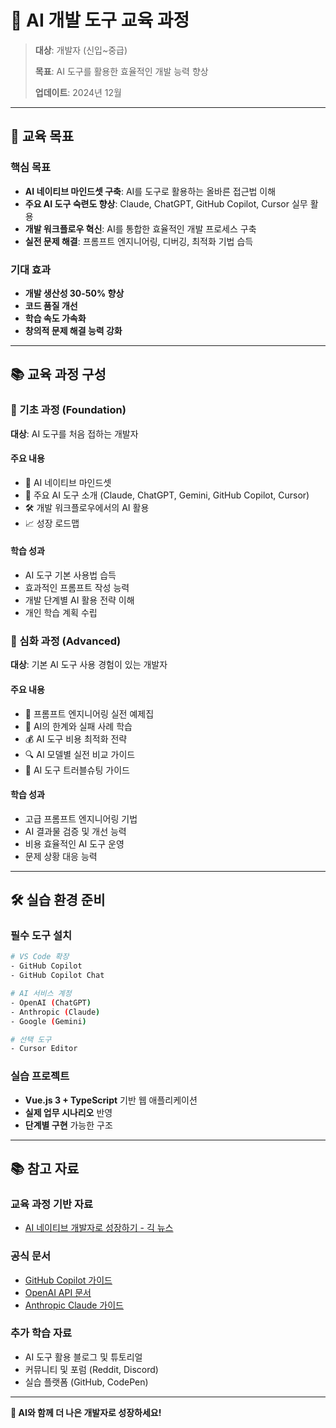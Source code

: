 # 🤖 AI 개발 도구 교육 과정

> **대상**: 개발자 (신입~중급)
>
> **목표**: AI 도구를 활용한 효율적인 개발 능력 향상
>
> **업데이트**: 2024년 12월

---

## 🎯 교육 목표

### 핵심 목표
- **AI 네이티브 마인드셋 구축**: AI를 도구로 활용하는 올바른 접근법 이해
- **주요 AI 도구 숙련도 향상**: Claude, ChatGPT, GitHub Copilot, Cursor 실무 활용
- **개발 워크플로우 혁신**: AI를 통합한 효율적인 개발 프로세스 구축
- **실전 문제 해결**: 프롬프트 엔지니어링, 디버깅, 최적화 기법 습득

### 기대 효과
- **개발 생산성 30-50% 향상**
- **코드 품질 개선**
- **학습 속도 가속화**
- **창의적 문제 해결 능력 강화**

---

## 📚 교육 과정 구성

### 📖 기초 과정 (Foundation)
**대상**: AI 도구를 처음 접하는 개발자

#### 주요 내용
- 🎯 AI 네이티브 마인드셋
- 🤖 주요 AI 도구 소개 (Claude, ChatGPT, Gemini, GitHub Copilot, Cursor)
- 🛠️ 개발 워크플로우에서의 AI 활용
- 📈 성장 로드맵

#### 학습 성과
- AI 도구 기본 사용법 습득
- 효과적인 프롬프트 작성 능력
- 개발 단계별 AI 활용 전략 이해
- 개인 학습 계획 수립

### 🚀 심화 과정 (Advanced)
**대상**: 기본 AI 도구 사용 경험이 있는 개발자

#### 주요 내용
- 🎯 프롬프트 엔지니어링 실전 예제집
- 🚨 AI의 한계와 실패 사례 학습
- 💰 AI 도구 비용 최적화 전략
- 🔍 AI 모델별 실전 비교 가이드
- 🔧 AI 도구 트러블슈팅 가이드

#### 학습 성과
- 고급 프롬프트 엔지니어링 기법
- AI 결과물 검증 및 개선 능력
- 비용 효율적인 AI 도구 운영
- 문제 상황 대응 능력

---

## 🛠️ 실습 환경 준비

### 필수 도구 설치
```bash
# VS Code 확장
- GitHub Copilot
- GitHub Copilot Chat

# AI 서비스 계정
- OpenAI (ChatGPT)
- Anthropic (Claude)
- Google (Gemini)

# 선택 도구
- Cursor Editor
```

### 실습 프로젝트
- **Vue.js 3 + TypeScript** 기반 웹 애플리케이션
- **실제 업무 시나리오** 반영
- **단계별 구현** 가능한 구조

---

## 📚 참고 자료

### 교육 과정 기반 자료
- [AI 네이티브 개발자로 성장하기 - 긱 뉴스](https://news.hada.io/topic?id=21890)

### 공식 문서
- [GitHub Copilot 가이드](https://docs.github.com/copilot)
- [OpenAI API 문서](https://platform.openai.com/docs)
- [Anthropic Claude 가이드](https://docs.anthropic.com)

### 추가 학습 자료
- AI 도구 활용 블로그 및 튜토리얼
- 커뮤니티 및 포럼 (Reddit, Discord)
- 실습 플랫폼 (GitHub, CodePen)

---

**🎯 AI와 함께 더 나은 개발자로 성장하세요!**
